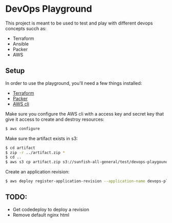 # DevOps Playground

This project is meant to be used to test and play with different devops concepts succh as:

- Terraform
- Ansible
- Packer
- AWS

## Setup

In order to use the playground, you'll need a few things installed:

- [Terraform](https://terraform.io)
- [Packer](https://packer.io)
- [AWS cli](https://aws.amazon.com/cli/)

Make sure you configure the AWS cli with a access key and secret key that give
it access to create and destroy resources:

```sh
$ aws configure
```

Make sure the artifact exists in s3:

```sh
$ cd artifact
$ zip -r ../artifact.zip *
$ cd ..
$ aws s3 cp artifact.zip s3://sunfish-all-general/test/devops-playgound.zip
```

Create an application revision:

```sh
$ aws deploy register-application-revision --application-name devops-playground --s3-location bucket=sunfish-all-general,bundleType=zip,key=test/devops-playground.zip --region ap-southeast-1
```

## TODO:

- Get codedeploy to deploy a revision
- Remove default nginx html
